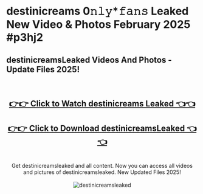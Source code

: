 # destinicreams 0𝚗𝚕𝚢*𝚏𝚊𝚗𝚜 Leaked New Video & Photos February 2025 #p3hj2

<h2>destinicreamsLeaked Videos And Photos - Update Files 2025!</h2>
<br>
<div align="center">
<h2><a href="https://mediaupload.pro?title=destinicreams&ref=11F" rel="nofollow">👉👉 Click to Watch destinicreams Leaked 👈👈</a></h2>
<h2><a href="https://mediaupload.pro?title=destinicreams&ref=11F" rel="nofollow">👉👉 Click to Download destinicreamsLeaked 👈👈</a></h2>
<br>
Get destinicreamsleaked and all content. Now you can access all videos and pictures of destinicreamsleaked. New Updated Files 2025!
<br>
<br>
<a href="https://mediaupload.pro?title=destinicreams&ref=11F" rel="nofollow" data-target="animated-image.originalLink"><img src="https://i.ibb.co/Gkj2r4b/banner.png" alt="destinicreamsleaked" style="max-width: 100%; display: inline-block;" data-target="animated-image.originalImage"></a>
</div>
<br>

